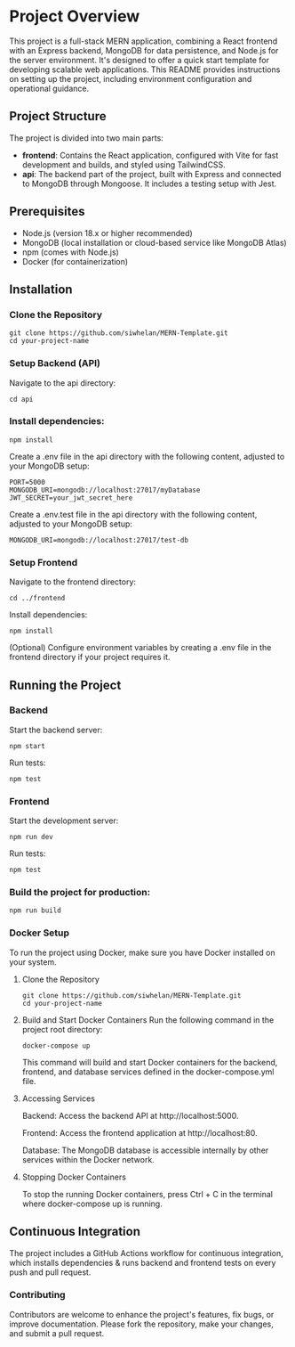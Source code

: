 # Project Overview

This project is a full-stack MERN application, combining a React frontend with an Express backend, MongoDB for data persistence, and Node.js for the server environment. It's designed to offer a quick start template for developing scalable web applications. This README provides instructions on setting up the project, including environment configuration and operational guidance.

## Project Structure

The project is divided into two main parts:

- **frontend**: Contains the React application, configured with Vite for fast development and builds, and styled using TailwindCSS.
- **api**: The backend part of the project, built with Express and connected to MongoDB through Mongoose. It includes a testing setup with Jest.

## Prerequisites

- Node.js (version 18.x or higher recommended)
- MongoDB (local installation or cloud-based service like MongoDB Atlas)
- npm (comes with Node.js)
- Docker (for containerization)

## Installation

### Clone the Repository

```
git clone https://github.com/siwhelan/MERN-Template.git
cd your-project-name
```

### Setup Backend (API)

Navigate to the api directory:

```
cd api
```

### Install dependencies:

```
npm install
```

Create a .env file in the api directory with the following content, adjusted to your MongoDB setup:

```
PORT=5000
MONGODB_URI=mongodb://localhost:27017/myDatabase
JWT_SECRET=your_jwt_secret_here
```

Create a .env.test file in the api directory with the following content, adjusted to your MongoDB setup:

```
MONGODB_URI=mongodb://localhost:27017/test-db
```

### Setup Frontend

Navigate to the frontend directory:

```
cd ../frontend
```

Install dependencies:

```
npm install
```

(Optional) Configure environment variables by creating a .env file in the frontend directory if your project requires it.

## Running the Project

### Backend

Start the backend server:

```
npm start
```

Run tests:

```
npm test
```

### Frontend

Start the development server:

```
npm run dev
```

Run tests:

```
npm test
```

### Build the project for production:

```
npm run build
```

### Docker Setup

To run the project using Docker, make sure you have Docker installed on your system.

1. Clone the Repository

   ```
   git clone https://github.com/siwhelan/MERN-Template.git
   cd your-project-name
   ```

2. Build and Start Docker Containers
   Run the following command in the project root directory:

   ```
   docker-compose up
   ```

   This command will build and start Docker containers for the backend, frontend, and database services defined in the docker-compose.yml file.

3. Accessing Services

   Backend: Access the backend API at http://localhost:5000.

   Frontend: Access the frontend application at http://localhost:80.

   Database: The MongoDB database is accessible internally by other services within the Docker network.

4. Stopping Docker Containers

   To stop the running Docker containers, press Ctrl + C in the terminal where docker-compose up is running.

## Continuous Integration

The project includes a GitHub Actions workflow for continuous integration, which installs dependencies & runs backend and frontend tests on every push and pull request.

### Contributing

Contributors are welcome to enhance the project's features, fix bugs, or improve documentation. Please fork the repository, make your changes, and submit a pull request.
